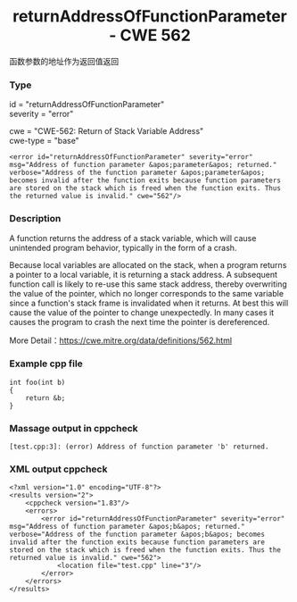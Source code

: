 # <center> returnAddressOfFunctionParameter - CWE 562

函数参数的地址作为返回值返回

### Type

id = "returnAddressOfFunctionParameter"  
severity = "error"

cwe = "CWE-562: Return of Stack Variable Address"  
cwe-type = "base"

    <error id="returnAddressOfFunctionParameter" severity="error" msg="Address of function parameter &apos;parameter&apos; returned." verbose="Address of the function parameter &apos;parameter&apos; becomes invalid after the function exits because function parameters are stored on the stack which is freed when the function exits. Thus the returned value is invalid." cwe="562"/>



### Description

A function returns the address of a stack variable, which will cause unintended program behavior, typically in the form of a crash.  

Because local variables are allocated on the stack, when a program returns a pointer to a local variable, it is returning a stack address. A subsequent function call is likely to re-use this same stack address, thereby overwriting the value of the pointer, which no longer corresponds to the same variable since a function's stack frame is invalidated when it returns. At best this will cause the value of the pointer to change unexpectedly. In many cases it causes the program to crash the next time the pointer is dereferenced.  

More Detail：https://cwe.mitre.org/data/definitions/562.html  



### Example cpp file

	int foo(int b)
	{
	    return &b;
	}



### Massage output in cppcheck

	[test.cpp:3]: (error) Address of function parameter 'b' returned.



### XML output cppcheck

	<?xml version="1.0" encoding="UTF-8"?>
	<results version="2">
	    <cppcheck version="1.83"/>
	    <errors>
	        <error id="returnAddressOfFunctionParameter" severity="error" msg="Address of function parameter &apos;b&apos; returned." verbose="Address of the function parameter &apos;b&apos; becomes invalid after the function exits because function parameters are stored on the stack which is freed when the function exits. Thus the returned value is invalid." cwe="562">
	            <location file="test.cpp" line="3"/>
	        </error>
	    </errors>
	</results>


